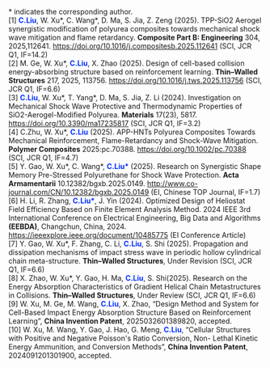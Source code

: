 &#42; indicates the corresponding author.
<br>
[1] <font color="#0022ffff"><b>C.Liu</b></font>, W. Xu*, C. Wang*, D. Ma, S. Jia, Z. Zeng (2025). TPP-SiO2 Aerogel synergistic modification of polyurea composites towards mechanical shock wave mitigation and flame retardancy. <b>Composite Part B: Engineering</b> 304, 2025,112641. <a href="https://doi.org/10.1016/j.compositesb.2025.112641" target="_blank">https://doi.org/10.1016/j.compositesb.2025.112641</a > (SCI, JCR Q1, IF=14.2)
<br>
[2] M. Ge, W. Xu*, <font color="#0022ffff"><b>C.Liu</b></font>, X. Zhao (2025). Design of cell-based collision energy-absorbing structure based on reinforcement learning. <b>Thin–Walled Structures</b> 217, 2025, 113756. <a href="https://doi.org/10.1016/j.tws.2025.113756" target="_blank">https://doi.org/10.1016/j.tws.2025.113756</a > (SCI, JCR Q1, IF=6.6)
<br>
[3] <font color="#0022ffff"><b>C.Liu</b></font>, W. Xu*, T. Yang*, D. Ma, S. Jia, Z. Li (2024). Investigation on Mechanical Shock Wave Protective and Thermodynamic Properties of SiO2-Aerogel-Modified Polyurea. <b>Materials</b> 17(23), 5817. <a href="https://doi.org/10.3390/ma17235817" target="_blank">https://doi.org/10.3390/ma17235817</a > (SCI, JCR Q1, IF=3.2)
<br>
[4] C.Zhu, W. Xu*, <font color="#0022ffff"><b>C.Liu</b></font> (2025). APP-HNTs Polyurea Composites Towards Mechanical Reinforcement, Flame-Retardancy and Shock-Wave Mitigation. <b>Polymer Composites</b> 2025:pc.70388. <a href="https://doi.org/10.1002/pc.70388" target="_blank">https://doi.org/10.1002/pc.70388</a > (SCI, JCR Q1, IF=4.7)
<br>
[5] Y. Gao, W. Xu*, C. Wang*, <font color="#0022ffff"><b>C.Liu*</b></font> (2025). Research on Synergistic Shape Memory Pre-Stressed Polyurethane for Shock Wave Protection. <b>Acta Armamentarii</b> 10.12382/bgxb.2025.0149. <a href="http://www.co-journal.com/CN/10.12382/bgxb.2025.0149" target="_blank">http://www.co-journal.com/CN/10.12382/bgxb.2025.0149</a > (EI, Chinese TOP Journal, IF=1.7)
<br>
[6] H. Li, R. Zhang, <font color="#0022ffff"><b>C.Liu*</b></font>, J. Yin (2024). Optimized Design of Heliostat Field Efficiency Based on Finite Element Analysis Method. 2024 IEEE 3rd International Conference on Electrical Engineering, Big Data and Algorithms <b>(EEBDA)</b>, Changchun, China, 2024. <a href="https://ieeexplore.ieee.org/document/10485775" target="_blank">https://ieeexplore.ieee.org/document/10485775</a > (EI Conference Article)
<br>
[7] Y. Gao, W. Xu*, F. Zhang, C. Li, <font color="#0022ffff"><b>C.Liu</b></font>, S. Shi (2025). Propagation and dissipation mechanisms of impact stress wave in periodic hollow cylindrical chain meta-structure. <b>Thin–Walled Structures</b>, Under Revision (SCI, JCR Q1, IF=6.6)
<br>
[8] X. Zhao, W. Xu*, Y. Gao, H. Ma, <font color="#0022ffff"><b>C.Liu</b></font>, S. Shi(2025). Research on the Energy Absorption Characteristics of Gradient Helical Chain Metastructures in Collisions. <b>Thin–Walled Structures</b>, Under Review (SCI, JCR Q1, IF=6.6)
<br>
[9] W. Xu, M. Ge, M. Wang, <font color="#0022ffff"><b>C.Liu</b></font>, X. Zhao, “Design Method and System for Cell-Based Impact Energy Absorption Structure Based on Reinforcement Learning”, <b>China Invention Patent</b>, 2025032601389820, accepted.
<br>
[10] W. Xu, M. Wang, Y. Gao, J. Hao, G. Meng, <font color="#0022ffff"><b>C.Liu</b></font>, “Cellular Structures with Positive and Negative Poisson's Ratio Conversion, Non- Lethal Kinetic Energy Ammunition, and Conversion Methods”, <b>China Invention Patent</b>, 2024091201301900, accepted.
